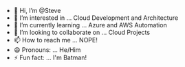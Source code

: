 - 👋 Hi, I’m @Steve
- 👀 I’m interested in ... Cloud Development and Architecture
- 🌱 I’m currently learning ... Azure and AWS Automation
- 💞️ I’m looking to collaborate on ... Cloud Projects
- 📫 How to reach me ... NOPE!
- 😄 Pronouns: ... He/Him
- ⚡ Fun fact: ... I'm Batman!

<!---
This is a ✨ special ✨ repository because its `README.md` (this file) appears on your GitHub profile.
You can click the Preview link to take a look at your changes.
--->
